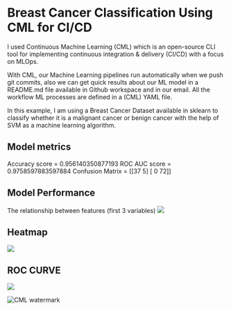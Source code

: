 # Breast Cancer Classification Using CML for CI/CD

I used Continuous Machine Learning (CML) which is an open-source CLI tool for implementing continuous integration & delivery (CI/CD) with a focus on MLOps.

With CML, our Machine Learning pipelines run automatically when we push git commits, also we can get quick results about our ML model in a README.md file available in Github workspace and in our email.
All the workflow ML processes are defined in a (CML) YAML file.

In this example, I am using a Breast Cancer Dataset available in sklearn to classify whether it is a malignant cancer or benign cancer with the help of SVM as a machine learning algorithm.

## Model metrics

Accuracy score = 0.956140350877193
ROC AUC score = 0.9758597883597884
Confusion Matrix = 
[[37  5]
 [ 0 72]]
 
## Model Performance

The relationship between features (first 3 variables)
![](https://asset.cml.dev/7ee33366800f1c7e8032f32fa57b9dc9d886d186?cml=png)

## Heatmap
![](https://asset.cml.dev/02aa9fd83bfa37b666ad336da9cc26356c0ca644?cml=png)

## ROC CURVE
![](https://asset.cml.dev/d89be7a79291ab3bbbdb820645d28ca3a0efad54?cml=png)
 

![CML watermark](https://raw.githubusercontent.com/iterative/cml/master/assets/watermark.svg)
